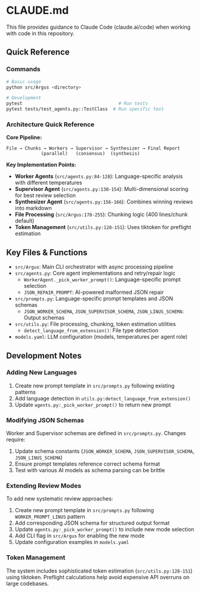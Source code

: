 # CLAUDE.md

This file provides guidance to Claude Code (claude.ai/code) when working with code in this repository.

## Quick Reference

### Commands
```bash
# Basic usage
python src/Argus <directory>

# Development
pytest                                    # Run tests
pytest tests/test_agents.py::TestClass  # Run specific test
```

### Architecture Quick Reference

**Core Pipeline:**
```
File → Chunks → Workers → Supervisor → Synthesizer → Final Report
             (parallel)   (consensus)  (synthesis)
```

**Key Implementation Points:**
- **Worker Agents** (`src/agents.py:84-128`): Language-specific analysis with different temperatures
- **Supervisor Agent** (`src/agents.py:130-154`): Multi-dimensional scoring for best review selection
- **Synthesizer Agent** (`src/agents.py:156-166`): Combines winning reviews into markdown
- **File Processing** (`src/Argus:178-255`): Chunking logic (400 lines/chunk default)
- **Token Management** (`src/utils.py:128-151`): Uses tiktoken for preflight estimation

## Key Files & Functions

- `src/Argus`: Main CLI orchestrator with async processing pipeline
- `src/agents.py`: Core agent implementations and retry/repair logic  
  - `WorkerAgent._pick_worker_prompt()`: Language-specific prompt selection
  - `JSON_REPAIR_PROMPT`: AI-powered malformed JSON repair
- `src/prompts.py`: Language-specific prompt templates and JSON schemas
  - `JSON_WORKER_SCHEMA`, `JSON_SUPERVISOR_SCHEMA`, `JSON_LINUS_SCHEMA`: Output schemas
- `src/utils.py`: File processing, chunking, token estimation utilities
  - `detect_language_from_extension()`: File type detection
- `models.yaml`: LLM configuration (models, temperatures per agent role)

## Development Notes

### Adding New Languages
1. Create new prompt template in `src/prompts.py` following existing patterns
2. Add language detection in `utils.py:detect_language_from_extension()`
3. Update `agents.py:_pick_worker_prompt()` to return new prompt

### Modifying JSON Schemas
Worker and Supervisor schemas are defined in `src/prompts.py`. Changes require:
1. Update schema constants (`JSON_WORKER_SCHEMA`, `JSON_SUPERVISOR_SCHEMA`, `JSON_LINUS_SCHEMA`)
2. Ensure prompt templates reference correct schema format
3. Test with various AI models as schema parsing can be brittle

### Extending Review Modes
To add new systematic review approaches:
1. Create new prompt template in `src/prompts.py` following `WORKER_PROMPT_LINUS` pattern
2. Add corresponding JSON schema for structured output format
3. Update `agents.py:_pick_worker_prompt()` to include new mode selection
4. Add CLI flag in `src/Argus` for enabling the new mode
5. Update configuration examples in `models.yaml`

### Token Management
The system includes sophisticated token estimation (`src/utils.py:128-151`) using tiktoken. Preflight calculations help avoid expensive API overruns on large codebases.